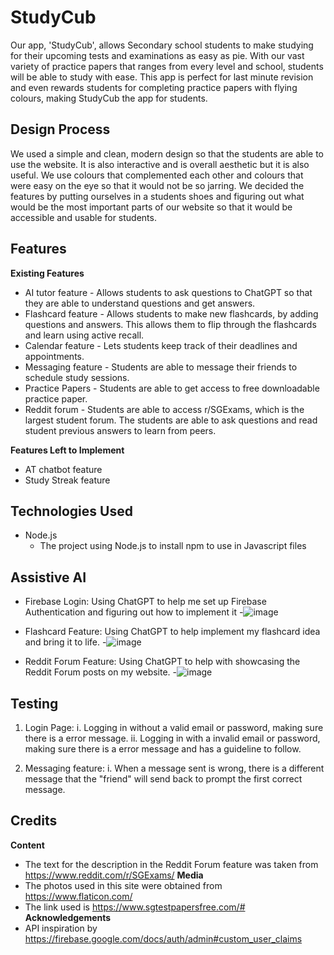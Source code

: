 # StudyCub
Our app, 'StudyCub', allows Secondary school students to make studying for their upcoming tests and examinations as easy as pie. With our vast variety of practice papers that ranges from every level and school, students will be able to study with ease. This app is perfect for last minute revision and even rewards students for completing practice papers with flying colours, making StudyCub the app for students.

## Design Process
We used a simple and clean, modern design so that the students are able to use the website. It is also interactive and is overall aesthetic but it is also useful. We use colours that complemented each other and colours that were easy on the eye so that it would not be so jarring. We decided the features by putting ourselves in a students shoes and figuring out what would be the most important parts of our website so that it would be accessible and usable for students. 

## Features
**Existing Features**
- AI tutor feature - Allows students to ask questions to ChatGPT so that they are able to understand questions and get answers.
- Flashcard feature - Allows students to make new flashcards, by adding questions and answers. This allows them to flip through the flashcards and learn using active recall.
- Calendar feature - Lets students keep track of their deadlines and appointments.
- Messaging feature - Students are able to message their friends to schedule study sessions.
- Practice Papers - Students are able to get access to free downloadable practice paper.
- Reddit forum - Students are able to access r/SGExams, which is the largest student forum. The students are able to ask questions and read student previous answers to learn from peers.
  
**Features Left to Implement**
- AT chatbot feature
- Study Streak feature
  
## Technologies Used
- Node.js
  - The project using Node.js to install npm to use in Javascript files
  
## Assistive AI
- Firebase Login: Using ChatGPT to help me set up Firebase Authentication and figuring out how to implement it
  -![image](https://github.com/user-attachments/assets/8ad106df-6974-4928-b857-149e49487882)

- Flashcard Feature: Using ChatGPT to help implement my flashcard idea and bring it to life.
  -![image](https://github.com/user-attachments/assets/02a43bcb-cb0a-41b4-bb17-986ca5bdd532)

- Reddit Forum Feature: Using ChatGPT to help with showcasing the Reddit Forum posts on my website.
  -![image](https://github.com/user-attachments/assets/3d718946-bd99-43e4-88ec-2d88340cca8b)

## Testing
1. Login Page:
   i. Logging in without a valid email or password, making sure there is a error message. 
   ii. Logging in with a invalid email or password, making sure there is a error message and has a guideline to follow.

2. Messaging feature:
   i. When a message sent is wrong, there is a different message that the "friend" will send back to prompt the first correct message.

## Credits
**Content**
- The text for the description in the Reddit Forum feature was taken from https://www.reddit.com/r/SGExams/
**Media**
- The photos used in this site were obtained from https://www.flaticon.com/
- The link used is https://www.sgtestpapersfree.com/#
**Acknowledgements**
- API inspiration by https://firebase.google.com/docs/auth/admin#custom_user_claims
